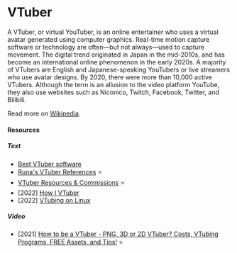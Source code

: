 # VTuber

A VTuber, or virtual YouTuber, is an online entertainer who uses a virtual avatar generated using computer graphics. Real-time motion capture software or technology are often—but not always—used to capture movement. The digital trend originated in Japan in the mid-2010s, and has become an international online phenomenon in the early 2020s. A majority of VTubers are English and Japanese-speaking YouTubers or live streamers who use avatar designs. By 2020, there were more than 10,000 active VTubers. Although the term is an allusion to the video platform YouTube, they also use websites such as Niconico, Twitch, Facebook, Twitter, and Bilibili.

Read more on [Wikipedia](https://en.wikipedia.org/wiki/VTuber).

#### Resources

##### Text
- [Best VTuber software](https://gist.github.com/emilianavt/cbf4d6de6f7fb01a42d4cce922795794)
- [Runa's VTuber References](https://docs.google.com/spreadsheets/d/15UpI8GEqv22T45AD3L1EgcPB4l2Tvr64aDgLq7xZfMA) ⭐
- [VTuber Resources & Commissions](https://vtresources.carrd.co) ⭐
- [2022] [How I VTuber](https://xeiaso.net/blog/vtubing-setup-2022-01-13)
- [2022] [VTubing on Linux](https://xeiaso.net/blog/vtubing-linux-2021-01-15)

##### Video
- [2021] [How to be a VTuber - PNG, 3D or 2D VTuber? Costs, VTubing Programs, FREE Assets, and Tips!](https://www.youtube.com/watch?v=Wi1s59kFI2c) ⭐
